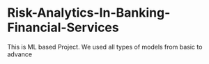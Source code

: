 # Risk-Analytics-In-Banking-Financial-Services
This is ML based Project. We used all types of models from basic to advance
